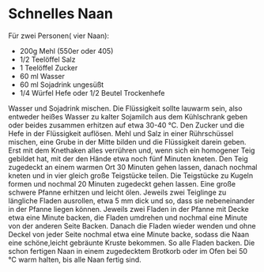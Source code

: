 ﻿# Schnelles Naan

Für zwei Personen( vier Naan):

- 200g Mehl (550er oder 405)
- 1/2 Teelöffel Salz
- 1 Teelöffel Zucker
- 60 ml Wasser
- 60 ml Sojadrink ungesüßt
- 1/4 Würfel Hefe oder 1/2 Beutel Trockenhefe

Wasser und Sojadrink mischen. Die Flüssigkeit sollte lauwarm sein, also entweder heißes Wasser zu kalter Sojamilch aus dem Kühlschrank geben oder beides zusammen erhitzen auf etwa 30-40 °C.
Den Zucker und die Hefe in der Flüssigkeit auflösen.
Mehl und Salz in einer Rührschüssel mischen, eine Grube in der Mitte bilden und die Flüssigkeit darein geben.
Erst mit dem Knethaken alles verrühren und, wenn sich ein homogener Teig gebildet hat,  mit der den Hände etwa noch fünf Minuten kneten.
Den Teig zugedeckt an einem warmen Ort 30 Minuten gehen lassen, danach nochmal kneten und in vier gleich große Teigstücke teilen. Die Teigstücke zu Kugeln formen und nochmal 20 Minuten zugedeckt gehen lassen.
Eine große schwere Pfanne erhitzen und leicht ölen.
Jeweils zwei Teiglinge zu längliche Fladen ausrollen, etwa 5 mm dick und so, dass sie nebeneinander in der Pfanne liegen können.
Jeweils zwei Fladen in der Pfanne mit Decke etwa eine Minute backen, die Fladen umdrehen und nochmal eine Minute von der anderen Seite Backen.
Danach die Fladen wieder wenden und ohne Deckel von jeder Seite nochmal etwa eine Minute backe, sodass die Naan eine schöne,leicht gebräunte Kruste bekommen.
So alle Fladen backen. Die schon fertigen Naan in einem zugedecktem Brotkorb oder im Ofen bei 50 °C warm halten, bis alle Naan fertig sind.